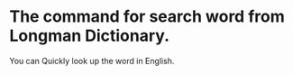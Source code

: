 # The command for search word from Longman Dictionary.
You can Quickly look up the word in English.
